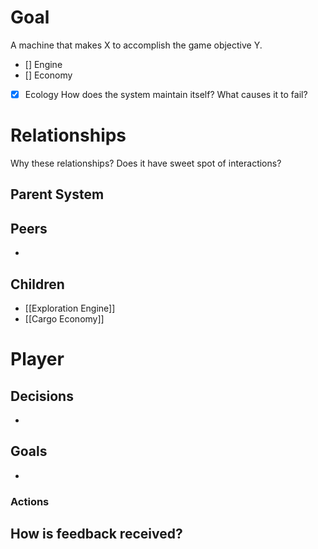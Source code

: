 # Goal
A machine that makes X to accomplish the game objective Y.
- [] Engine
- [] Economy
- [x] Ecology
How does the system maintain itself? What causes it to fail?
# Relationships
Why these relationships?
Does it have sweet spot of interactions?
## Parent System

## Peers
- 
## Children
- [[Exploration Engine]]
- [[Cargo Economy]]
# Player
## Decisions
- 
## Goals
- 
### Actions
How is feedback received?
- 
